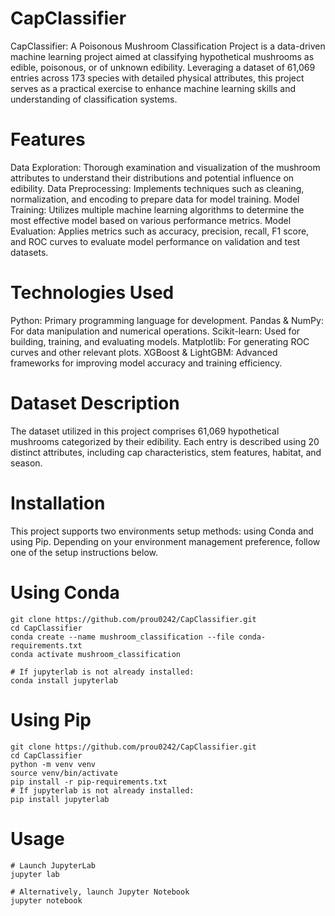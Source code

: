 # CapClassifier
CapClassifier: A Poisonous Mushroom Classification Project is a data-driven machine learning project aimed at classifying hypothetical mushrooms as edible, poisonous, or of unknown edibility. Leveraging a dataset of 61,069 entries across 173 species with detailed physical attributes, this project serves as a practical exercise to enhance machine learning skills and understanding of classification systems.

# Features
Data Exploration: Thorough examination and visualization of the mushroom attributes to understand their distributions and potential influence on edibility.
Data Preprocessing: Implements techniques such as cleaning, normalization, and encoding to prepare data for model training.
Model Training: Utilizes multiple machine learning algorithms to determine the most effective model based on various performance metrics.
Model Evaluation: Applies metrics such as accuracy, precision, recall, F1 score, and ROC curves to evaluate model performance on validation and test datasets.

# Technologies Used
Python: Primary programming language for development.
Pandas & NumPy: For data manipulation and numerical operations.
Scikit-learn: Used for building, training, and evaluating models.
Matplotlib: For generating ROC curves and other relevant plots.
XGBoost & LightGBM: Advanced frameworks for improving model accuracy and training efficiency.

# Dataset Description
The dataset utilized in this project comprises 61,069 hypothetical mushrooms categorized by their edibility. Each entry is described using 20 distinct attributes, including cap characteristics, stem features, habitat, and season.

# Installation
This project supports two environments setup methods: using Conda and using Pip. Depending on your environment management preference, follow one of the setup instructions below.

# Using Conda
```
git clone https://github.com/prou0242/CapClassifier.git
cd CapClassifier
conda create --name mushroom_classification --file conda-requirements.txt
conda activate mushroom_classification

# If jupyterlab is not already installed:
conda install jupyterlab
```

# Using Pip
```
git clone https://github.com/prou0242/CapClassifier.git
cd CapClassifier
python -m venv venv
source venv/bin/activate
pip install -r pip-requirements.txt
# If jupyterlab is not already installed:
pip install jupyterlab
```

# Usage
```
# Launch JupyterLab
jupyter lab

# Alternatively, launch Jupyter Notebook
jupyter notebook
```
